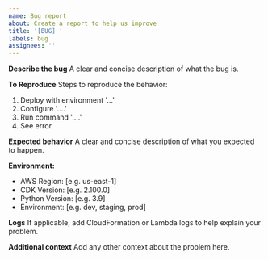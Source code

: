 ```yaml
---
name: Bug report
about: Create a report to help us improve
title: '[BUG] '
labels: bug
assignees: ''
---
```


**Describe the bug**
A clear and concise description of what the bug is.

**To Reproduce**
Steps to reproduce the behavior:
1. Deploy with environment '...'
2. Configure '....'
3. Run command '....'
4. See error

**Expected behavior**
A clear and concise description of what you expected to happen.

**Environment:**
- AWS Region: [e.g. us-east-1]
- CDK Version: [e.g. 2.100.0]
- Python Version: [e.g. 3.9]
- Environment: [e.g. dev, staging, prod]

**Logs**
If applicable, add CloudFormation or Lambda logs to help explain your problem.

**Additional context**
Add any other context about the problem here.